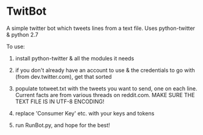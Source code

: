 TwitBot
=======

A simple twitter bot which tweets lines from a text file.
Uses python-twitter & python 2.7

To use:

1. install python-twitter & all the modules it needs

2. if you don't already have an account to use & the credentials to go with (from dev.twitter.com), get that sorted

3. populate totweet.txt with the tweets you want to send, one on each line. Current facts are from various threads on reddit.com. MAKE SURE THE TEXT FILE IS IN UTF-8 ENCODING!

4. replace 'Consumer Key' etc. with your keys and tokens

5. run RunBot.py, and hope for the best!




